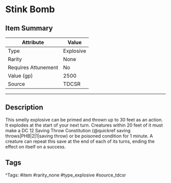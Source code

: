 # Stink Bomb

## Item Summary

| Attribute            | Value                        |
|----------------------|------------------------------|
| Type                 | Explosive |
| Rarity               | None             |
| Requires Attunement  | No                |
| Value (gp)           | 2500    |
| Source               | TDCSR |

---

## Description

This smelly explosive can be primed and thrown up to 30 feet as an action. It explodes at the start of your next turn. Creatures within 20 feet of it must make a DC 12 Saving Throw Constitution {@quickref saving throws|PHB|2|1|saving throw} or be poisoned condition for 1 minute. A creature can repeat this save at the end of each of its turns, ending the effect on itself on a success.

## Tags

^Tags: #item #rarity_none #type_explosive #source_tdcsr